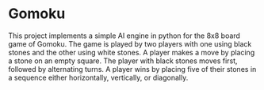 # Gomoku
This project implements a simple AI engine in python for the 8x8 board game of Gomoku. The game is played by two players with one using black stones and the other using white stones. A player makes a move by placing a stone on an empty square. The player with black stones moves first, followed by alternating turns. A player wins by placing five of their stones in a sequence either horizontally, vertically, or diagonally.
